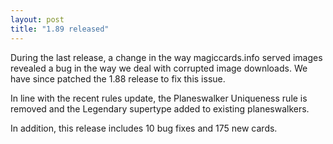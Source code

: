 ```yaml
---
layout: post
title: "1.89 released"
---
```


During the last release, a change in the way magiccards.info served images
revealed a bug in the way we deal with corrupted image downloads. We have since
patched the 1.88 release to fix this issue.

In line with the recent rules update, the Planeswalker Uniqueness rule is
removed and the Legendary supertype added to existing planeswalkers.

In addition, this release includes 10 bug fixes and 175 new cards.
